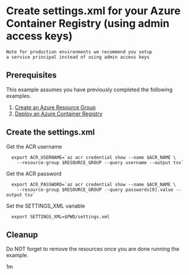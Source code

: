 
# Create settings.xml for your Azure Container Registry (using admin access keys)

```text
Note for production environments we recommend you setup
a service principal instead of using admin access keys
```

## Prerequisites

This example assumes you have previously completed the following examples.

1. [Create an Azure Resource Group](../../group/create/)
1. [Deploy an Azure Container Registry](../create/)

## Create the settings.xml

Get the ACR username

```shell
  export ACR_USERNAME=`az acr credential show --name $ACR_NAME \
    --resource-group $RESOURCE_GROUP --query username --output tsv`
```

Get the ACR password

```shell
  export ACR_PASSWORD=`az acr credential show --name $ACR_NAME \
    --resource-group $RESOURCE_GROUP --query passwords[0].value --output tsv`
```

Set the SETTINGS_XML variable

```shell
  export SETTINGS_XML=$PWD/settings.xml
```

## Cleanup

Do NOT forget to remove the resources once you are done running the example.

1m
